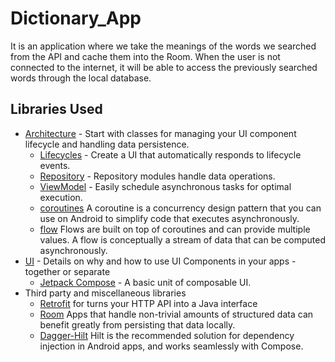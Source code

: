 # Dictionary_App

It is an application where we take the meanings of the words we searched from the API and cache them into the Room. When the user is not connected to the internet, it will be able to access the previously searched words through the local database.

Libraries Used
--------------
* [Architecture][10] - Start with classes for managing your UI component lifecycle and handling data
  persistence.
  * [Lifecycles][12] - Create a UI that automatically responds to lifecycle events.
  * [Repository][18] - Repository modules handle data operations.
  * [ViewModel][17] - Easily schedule asynchronous tasks for optimal execution.
  * [coroutines][11] A coroutine is a concurrency design pattern that you can use on Android to simplify code that executes asynchronously.
  * [flow][91] Flows are built on top of coroutines and can provide multiple values. A flow is conceptually a stream of data that can be computed asynchronously. 
* [UI][30] - Details on why and how to use UI Components in your apps - together or separate
  * [Jetpack Compose][34] - A basic unit of composable UI.
* Third party and miscellaneous libraries
  * [Retrofit][90] for turns your HTTP API into a Java interface
  * [Room][94] Apps that handle non-trivial amounts of structured data can benefit greatly from persisting that data locally.  
  * [Dagger-Hilt][93] Hilt is the recommended solution for dependency injection in Android apps, and works seamlessly with Compose.
  
  
[10]: https://developer.android.com/jetpack/compose/architecture
[11]: https://developer.android.com/kotlin/coroutines#:~:text=A%20coroutine%20is%20a%20concurrency,established%20concepts%20from%20other%20languages.
[12]: https://developer.android.com/jetpack/compose/lifecycle
[17]: https://developer.android.com/jetpack/compose/state#viewmodel-state
[18]: https://developer.android.com/jetpack/guide#fetch-data
[30]: https://developer.android.com/jetpack/compose/tutorial
[34]: https://developer.android.com/jetpack/compose
[90]: https://square.github.io/retrofit/
[91]: https://developer.android.com/kotlin/flow
[93]: https://developer.android.com/jetpack/compose/libraries#hilt
[94]: https://developer.android.com/training/data-storage/room

